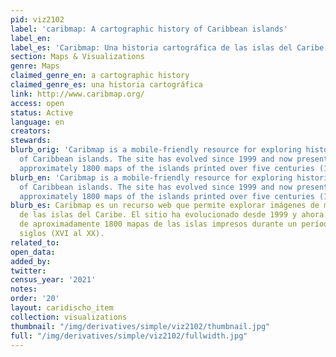 ```yaml
---
pid: viz2102
label: 'caribmap: A cartographic history of Caribbean islands'
label_en:
label_es: 'Caribmap: Una historia cartográfica de las islas del Caribe.'
section: Maps & Visualizations
genre: Maps
claimed_genre_en: a cartographic history
claimed_genre_es: una historia cartográfica
link: http://www.caribmap.org/
access: open
status: Active
language: en
creators:
stewards:
blurb_orig: 'Caribmap is a mobile-friendly resource for exploring historical map images
  of Caribbean islands. The site has evolved since 1999 and now presents images of
  approximately 1800 maps of the islands printed over five centuries (16th–20th). '
blurb_en: 'Caribmap is a mobile-friendly resource for exploring historical map images
  of Caribbean islands. The site has evolved since 1999 and now presents images of
  approximately 1800 maps of the islands printed over five centuries (16th–20th). '
blurb_es: Caribmap es un recurso web que permite explorar imágenes de mapas históricos
  de las islas del Caribe. El sitio ha evolucionado desde 1999 y ahora presenta imágenes
  de aproximadamente 1800 mapas de las islas impresos durante un período de cinco
  siglos (XVI al XX).
related_to:
open_data:
added_by:
twitter:
census_year: '2021'
notes:
order: '20'
layout: caridischo_item
collection: visualizations
thumbnail: "/img/derivatives/simple/viz2102/thumbnail.jpg"
full: "/img/derivatives/simple/viz2102/fullwidth.jpg"
---
```

